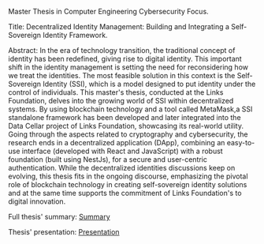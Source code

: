 Master Thesis in Computer Engineering Cybersecurity Focus.

Title: Decentralized Identity Management: Building and Integrating a Self-Sovereign Identity Framework.

Abstract:
In the era of technology transition, the traditional concept of identity has been redefined, giving rise to digital identity. This important shift in the identity management is setting the 
need for reconsidering how we treat the identities. The most feasible solution in this context is the Self-Sovereign Identity (SSI), which is a model designed to put identity under the 
control of individuals.
This master's thesis, conducted at the Links Foundation, delves into the growing world of SSI within decentralized systems. By using blockchain technology and a tool called 
MetaMask,a SSI standalone framework has been developed and later integrated into the Data Cellar project of Links Foundation, showcasing its real-world utility. Going 
through the aspects related to cryptography and cybersecurity, the research ends in a decentralized application (DApp), combining an easy-to-use interface (developed with 
React and JavaScript) with a robust foundation (built using NestJs), for a secure and user-centric authentication.
While the decentralized identities discussions keep on evolving, this thesis fits in the ongoing discourse, emphasizing the pivotal role of blockchain technology 
in creating self-sovereign identity solutions and at the same time supports the commitment of Links Foundation's to digital innovation.

Full thesis' summary: [Summary](summary.pdf)

Thesis' presentation: [Presentation](Luca_Rota_Thesis_Presentation.pdf)
